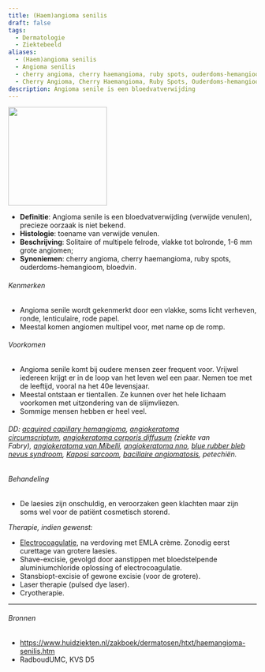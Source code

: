 ```yaml
---
title: (Haem)angioma senilis
draft: false
tags:
  - Dermatologie
  - Ziektebeeld
aliases:
  - (Haem)angioma senilis
  - Angioma senilis
  - cherry angioma, cherry haemangioma, ruby spots, ouderdoms-hemangioom, bloedvin
  - Cherry Angioma, Cherry Haemangioma, Ruby Spots, Ouderdoms-hemangioom, Bloedvin
description: Angioma senile is een bloedvatverwijding
---
```

<img width="200" src="https://i.imgur.com/CszzZxK.png)"></img>

- **Definitie**: Angioma senile is een bloedvatverwijding (verwijde venulen), precieze oorzaak is niet bekend.
- **Histologie**: toename van verwijde venulen. 
- **Beschrijving**: Solitaire of multipele felrode, vlakke tot bolronde, 1-6 mm grote angiomen;
- **Synoniemen**: cherry angioma, cherry haemangioma, ruby spots, ouderdoms-hemangioom, bloedvin.

###### Kenmerken

- Angioma senile wordt gekenmerkt door een vlakke, soms licht verheven, ronde, lenticulaire, rode papel.
- Meestal komen angiomen multipel voor, met name op de romp.

###### Voorkomen

- Angioma senile komt bij oudere mensen zeer frequent voor. Vrijwel iedereen krijgt er in de loop van het leven wel een paar. Nemen toe met de leeftijd, vooral na het 40e levensjaar. 
- Meestal ontstaan er tientallen. Ze kunnen over het hele lichaam voorkomen met uitzondering van de slijmvliezen.
- Sommige mensen hebben er heel veel.

###### DD: [acquired capillary hemangioma](https://www.huidziekten.nl/zakboek/dermatosen/htxt/hemangioma-verkregen.htm), [angiokeratoma circumscriptum](https://www.huidziekten.nl/zakboek/dermatosen/atxt/angiokeratoma-corporis-circumscriptum.htm), [angiokeratoma corporis diffusum](https://www.huidziekten.nl/zakboek/dermatosen/atxt/angiokeratoma-corporis-diffusum-fabry.htm) (ziekte van Fabry), [angiokeratoma van Mibelli](https://www.huidziekten.nl/zakboek/dermatosen/atxt/AngiokeratomaMibelli.htm), [angiokeratoma nno](https://www.huidziekten.nl/zakboek/dermatosen/atxt/angiokeratoma.htm), [blue rubber bleb nevus syndroom](https://www.huidziekten.nl/zakboek/dermatosen/btxt/BlueRubberBleb.htm), [Kaposi sarcoom](https://www.huidziekten.nl/zakboek/dermatosen/ktxt/KaposiSarcoom.htm), [bacillaire angiomatosis](https://www.huidziekten.nl/zakboek/dermatosen/btxt/BacillaireAngiomatosis.htm), petechiën.

###### Behandeling

- De laesies zijn onschuldig, en veroorzaken geen klachten maar zijn soms wel voor de patiënt cosmetisch storend.

*Therapie, indien gewenst:*  
- [Electrocoagulatie](https://www.huidziekten.nl/zakboek/dermatosen/etxt/Electrocoagulatie.htm), na verdoving met EMLA crème. Zonodig eerst curettage van grotere laesies.  
- Shave-excisie, gevolgd door aanstippen met bloedstelpende aluminiumchloride oplossing of electrocoagulatie.  
- Stansbiopt-excisie of gewone excisie (voor de grotere).  
- Laser therapie (pulsed dye laser).  
- Cryotherapie.

---

###### Bronnen
- https://www.huidziekten.nl/zakboek/dermatosen/htxt/haemangioma-senilis.htm
- RadboudUMC, KVS D5 